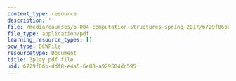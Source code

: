 ```yaml
---
content_type: resource
description: ''
file: /media/courses/6-004-computation-structures-spring-2017/6729f06bddf8e4a56e88a929504dd595_CcInkh1mKZA.pdf
file_type: application/pdf
learning_resource_types: []
ocw_type: OCWFile
resourcetype: Document
title: 3play pdf file
uid: 6729f06b-ddf8-e4a5-6e88-a929504dd595
---
```

